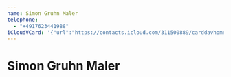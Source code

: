 ```yaml
---
name: Simon Gruhn Maler
telephone:
  - "+4917623441988"
iCloudVCard: '{"url":"https://contacts.icloud.com/311500889/carddavhome/card/B9A45284-009D-4D1C-94CD-14404FAC7F38.vcf","etag":"\"lelldf5a\"","data":"BEGIN:VCARD\r\nVERSION:3.0\r\nFN:\r\nN:Maler;Simon Gruhn;;;\r\nUID:754B3F5D-5B45-4201-9DEC-99D08AB81A9E\r\nPRODID:-//Apple Inc.//iOS 16.3.1//EN\r\nREV:2025-04-03T22:03:53Z\r\nORG:;\r\nTEL:+4917623441988\r\nEND:VCARD"}'
---
```

# Simon Gruhn Maler